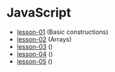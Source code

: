 # JavaScript

* [lesson-01](https://github.com/Jozroker/JavaScript/tree/lesson-01)  (Basic constructions)
* [lesson-02](https://github.com/Jozroker/JavaScript/tree/lesson-02)  (Arrays)
* [lesson-03](https://github.com/Jozroker/JavaScript/tree/lesson-03)  ()
* [lesson-04](https://github.com/Jozroker/JavaScript/tree/lesson-04)  ()
* [lesson-05](https://github.com/Jozroker/JavaScript/tree/lesson-05)  ()
